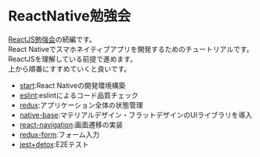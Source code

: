 # ReactNative勉強会

[ReactJS勉強会](https://github.com/teradonburi/learnReactJS)の続編です。  
React Nativeでスマホネイティブアプリを開発するためのチュートリアルです。  
ReactJSを理解している前提で進めます。  
上から順番にすすめていくと良いです。  

* [start](https://github.com/teradonburi/learnReactNative/tree/start):React Nativeの開発環境構築
* [eslint](https://github.com/teradonburi/learnReactNative/tree/eslint):eslintによるコード品質チェック
* [redux](https://github.com/teradonburi/learnReactNative/tree/redux):アプリケーション全体の状態管理
* [native-base](https://github.com/teradonburi/learnReactNative/tree/native-base):マテリアルデザイン・フラットデザインのUIライブラリを導入
* [react-navigation](https://github.com/teradonburi/learnReactNative/tree/react-navigation):画面遷移の実装
* [redux-form](https://github.com/teradonburi/learnReactNative/tree/redux-form):フォーム入力
* [jest+detox](https://github.com/teradonburi/learnReactNative/tree/jest):E2Eテスト
